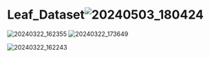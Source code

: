 # Leaf_Dataset![20240503_180424](https://github.com/user-attachments/assets/7bfc02f4-2b65-4713-8096-5991cbbde67d)
![20240322_162355](https://github.com/user-attachments/assets/77409ee1-1946-49e3-be53-62a0b9bf2c46)
![20240322_173649](https://github.com/user-attachments/assets/19c13a9c-838d-47fc-be7b-7579842f417d)

![20240322_162243](https://github.com/user-attachments/assets/7ebb4446-3d3b-4c94-9210-21ff49bed8aa)
